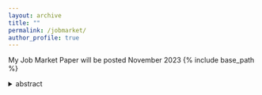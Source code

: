 ```yaml
---
layout: archive
title: ""
permalink: /jobmarket/
author_profile: true
---
```


My Job Market Paper will be posted November 2023 {% include base_path %}
<details>
  <summary>abstract</summary>
</details>
